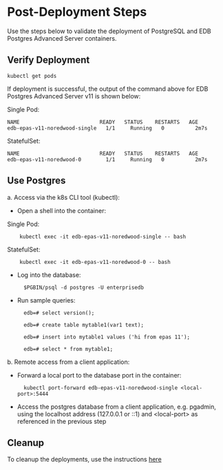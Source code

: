 # Post-Deployment Steps
Use the steps below to validate the deployment of PostgreSQL and EDB Postgres Advanced Server containers.


## Verify Deployment
    kubectl get pods

If deployment is successful, the output of the command above for EDB Postgres Advanced Server v11 is shown below:

Single Pod:

    NAME                          READY   STATUS    RESTARTS   AGE
    edb-epas-v11-noredwood-single   1/1     Running   0          2m7s

StatefulSet:

    NAME                          READY   STATUS    RESTARTS   AGE
    edb-epas-v11-noredwood-0        1/1     Running   0          2m7s

## Use Postgres

a. Access via the k8s CLI tool (kubectl):


- Open a shell into the container:

Single Pod:

        kubectl exec -it edb-epas-v11-noredwood-single -- bash

StatefulSet:

        kubectl exec -it edb-epas-v11-noredwood-0 -- bash

- Log into the database:

        $PGBIN/psql -d postgres -U enterprisedb

- Run sample queries:

        edb=# select version();

        edb=# create table mytable1(var1 text);

        edb=# insert into mytable1 values ('hi from epas 11');

        edb=# select * from mytable1;

b. Remote access from a client application:

- Forward a local port to the database port in the container:

        kubectl port-forward edb-epas-v11-noredwood-single <local-port>:5444

- Access the postgres database from a client application, e.g. pgadmin, using the localhost address (127.0.0.1 or ::1) and \<local-port\> as referenced in the previous step


## Cleanup
To cleanup the deployments, use the instructions [here](../Cleanup/README.md)
